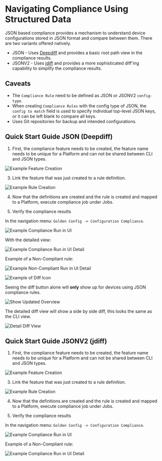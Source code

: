 # Navigating Compliance Using Structured Data

JSON based compliance provides a mechanism to understand device configurations stored in JSON format and compare between them. There are two variants offered natively.

- JSON - Uses [Deepdiff](https://zepworks.com/deepdiff/current/) and provides a basic root path view in the compliance results.
- JSONV2 - Uses [jdiff](https://jdiff.readthedocs.io/en/latest/) and provides a more sophisticated diff'ing capability to simplify the compliance results.

## Caveats
- The `Compliance Rule` need to be defined as JSON or JSONV2 `config-type`.
- When creating `Compliance Rules` with the config type of JSON, the `config to match` field is used to specify individual top-level JSON keys, or it can be left blank to compare all keys.
- Uses Git repositories for backup and intended configurations.

## Quick Start Guide JSON (Deepdiff)

1. First, the compliance feature needs to be created, the feature name needs to be unique for a Platform and can not be shared between CLI and JSON types.

![Example Feature Creation](../images/01-navigating-compliance-json.png)

3. Link the feature that was just created to a rule definition.

![Example Rule Creation](../images/02-navigating-compliance-json.png)

4. Now that the definitions are created and the rule is created and mapped to a Platform, execute compliance job under Jobs.

5. Verify the compliance results

In the navigation menu: `Golden Config -> Configuration Compliance`.

![Example Compliance Run in UI](../images/03-navigating-compliance-json.png)

With the detailed view:

![Example Compliance Run in UI Detail](../images/04-navigating-compliance-json.png)

Example of a Non-Compliant rule:

![Example Non-Compliant Run in UI Detail](../images/05-navigating-compliance-json.png)

![Example of Diff Icon](../images/06-navigating-compliance-json.png)

Seeing the diff button alone will **only** show up for devices using JSON compliance rules.

![Show Updated Overview](../images/07-navigating-compliance-json.png)

The detailed diff view will show a side by side diff, this looks the same as the CLI view.

![Detail Diff View](../images/08-navigating-compliance-json.png)


## Quick Start Guide JSONV2 (jdiff)

1. First, the compliance feature needs to be created, the feature name needs to be unique for a Platform and can not be shared between CLI and JSON types.

![Example Feature Creation](../images/01-navigating-compliance-jsonv2.png)

3. Link the feature that was just created to a rule definition.

![Example Rule Creation](../images/02-navigating-compliance-jsonv2.png)

4. Now that the definitions are created and the rule is created and mapped to a Platform, execute compliance job under Jobs.

5. Verify the compliance results

In the navigation menu: `Golden Config -> Configuration Compliance`.

![Example Compliance Run in UI](../images/03-navigating-compliance-jsonv2.png)

Example of a Non-Compliant rule:

![Example Compliance Run in UI Detail](../images/04-navigating-compliance-jsonv2.png)

